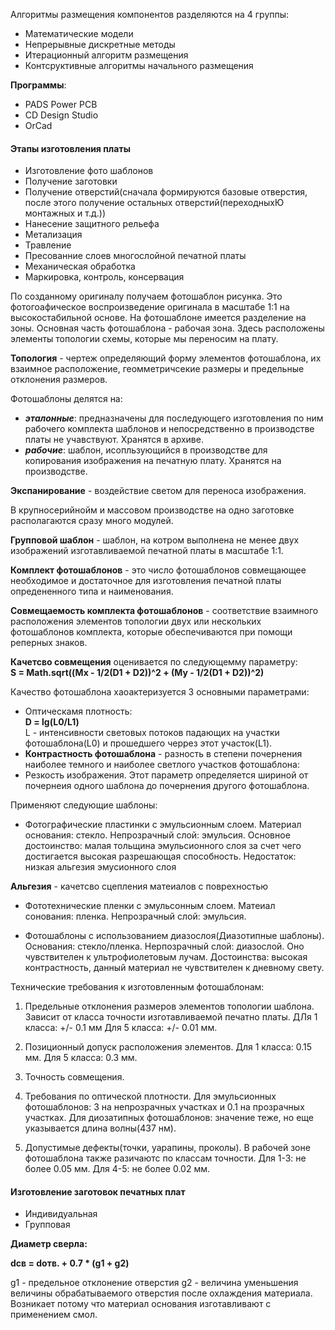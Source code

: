 Алгоритмы размещения компонентов разделяются на 4 группы:  
- Математические модели  
- Непрерывные дискретные методы  
- Итерационный алгоритм размещения  
- Контсруктивные алгоритмы начального размещения  

**Программы**:
+ PADS Power PCB  
+ CD Design Studio  
+ OrCad  

#### Этапы изготовления платы

- Изготовление фото шаблонов  
- Получение заготовки  
- Получение отверстий(сначала формируются базовые отверстия, после этого получение остальных отверстий(переходныхЮ монтажных и т.д.))  
- Нанесение защитного рельефа  
- Метализация  
- Травление  
- Пресованние слоев многослойной печатной платы  
- Механическая обработка  
- Маркировка, контроль, консервация  

По созданному оригиналу получаем фотошаблон рисунка. Это фотогоафическое воспроизведение оригинала в масштабе 1:1 на высокостабильной основе. На фотошаблоне имеется разделение на зоны. Основная часть фотошаблона - рабочая зона. Здесь расположены элементы топологии схемы, которые мы переносим на плату.  

**Топология** - чертеж определяющий форму элементов фотошаблона, их взаимное расположение, геомметричсекие размеры и предельные отклонения размеров. 

Фотошаблоны делятся на: 
- ***эталонные***: предназначены для последующего изготовления по ним рабочего комплекта шаблонов и непосредственно в производстве платы не учавствуют. Хранятся в архиве.  
- ***рабочие***: шаблон, исопльзующийся в производстве для копирования изображения на печатную плату. Хранятся на производстве.  

**Экспанирование** - воздействие светом для переноса изображения.  

В крупносерийнойм и массовом производстве на одно заготовке располагаются сразу много модулей. 

**Групповой шаблон** - шаблон, на котром выполнена не менее двух изображений изготавливаемой печатной платы в масштабе 1:1.  

**Комплект фотошаблонов** - это число фотошаблонов совмещающее необходимое и достаточное для изготовления печатной платы опредененного типа и наименования.  

**Совмещаемость комплекта фотошаблонов** - соответствие взаимного расположения элементов топологии двух или нескольких фотошаблонов комплекта, которые обеспечиваются при помощи реперных знаков.  

**Качетсво совмещения** оценивается по следующемму параметру:  
  **S = Math.sqrt((Mx - 1/2(D1 + D2))^2 + (My - 1/2(D1 + D2))^2)**

Качество фотошаблона хаоактеризуется 3 основными параметрами: 
- Оптическамя плотность:  
  **D = lg(L0/L1)**  
  L - интенсивности световых потоков падающих на участки фотошаблона(L0) и прошедшего черрез этот участок(L1).  
- **Контрастность фотошаблона**  - разность в степени почернения наиболее темного и наиболее светлого участков фотошаблона: 
- Резкость изображения. Этот параметр определяется шириной от почернеия одного шаблона до почернения другого фотошаблона.  

Применяют следующие шаблоны:

+ Фотографические пластинки с эмульсионным слоем. Материал основания: стекло. Непрозрачный слой: эмульсия. Основное достоинство: малая тольщина эмульсионного слоя за счет чего достигается высокая разрешающая способность. Недостаток: низкая альгезия эмусионного слоя

**Альгезия** - качетсво сцепления матеиалов с поврехностью

+ Фототехнические пленки с эмульсонным слоем. Матеиал сонования: пленка. Непрозрачный слой: эмульсия. 

+ Фотошаблоны с использованием диазослоя(Диазотипные шаблоны). Основания: стекло/пленка. Нерпозрачный слой: диазослой. Оно чувствителен к ультрофиолетовым лучам. Достоинства: высокая контрастность, данный материал не чувствителен  к дневному свету.  

Технические требования к изготовленным фотошаблонам:
  
1. Предельные отклонения размеров элементов топологии шаблона. Зависит от класса точности изготавливаемой печатно платы. ДЛя 1 класса: +/- 0.1 мм Для 5 класса: +/- 0.01 мм.   

2. Позиционный допуск расположения элементов. Для 1 класса: 0.15 мм. Для 5 класса: 0.3 мм.  

3. Точность совмещения.  

4. Требования по оптической плотности. Для эмульсионных фотошаблонов: 3 на непрозрачных участках и 0.1 на прозрачных участках. Для диозатипных фотошаблонов: значение теже, но еще указывается длина волны(437 нм). 

5. Допустимые дефекты(точки, уарапины, проколы). В рабочей зоне фотошаблона также разичаютс по классам точности. Для 1-3: не более
0.05 мм. Для 4-5: не более 0.02 мм.  

#### Изготовление заготовок печатных плат

- Индивидуальная
- Групповая

**Диаметр сверла:**  

**dсв = dотв. + 0.7 * (g1 + g2)**  

g1 - предельное отклонение отверстия
g2 - величина уменьшения величины обрабатываемого отверстия после охлаждения материала. Возникает потому что материал основания изготавливают с применением смол.  